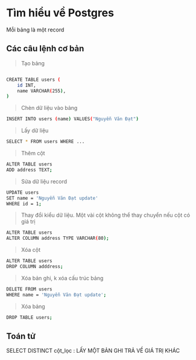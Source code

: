 # Tìm hiểu về Postgres

Mỗi bảng là một record

## Các câu lệnh cơ bản

> Tạo bảng

```sh

CREATE TABLE users (
    id INT,
    name VARCHAR(255),
)
```

> Chèn dữ liệu vào bảng

```sh
INSERT INTO users (name) VALUES("Nguyễn Văn Đạt")
```

> Lấy dữ liệu

```sh
SELECT * FROM users WHERE ...
```

> Thêm cột

```sh
ALTER TABLE users
ADD address TEXT;
```

> Sửa dữ liệu record

```sh
UPDATE users
SET name = 'Nguyễn Văn Đạt update'
WHERE id = 1;
```

> Thay đổi kiểu dữ liệu. Một vài cột không thể thay chuyển nếu cột có giá trị

```sh
ALTER TABLE users
ALTER COLUMN address TYPE VARCHAR(80);
```

> Xóa cột

```sh
ALTER TABLE users
DROP COLUMN adddress;
```

> Xóa bản ghi, k xóa cấu trúc bảng

```sh
DELETE FROM users
WHERE name = 'Nguyễn Văn Đạt update';
```

> Xóa bảng

```sh
DROP TABLE users;
```

## Toán tử

SELECT DISTINCT cột_lọc : LẤY MỘT BẢN GHI TRẢ VỀ GIÁ TRỊ KHÁC

